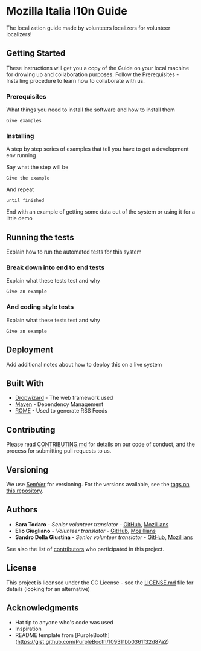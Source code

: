# Mozilla Italia l10n Guide

The localization guide made by volunteers localizers for volunteer localizers!

## Getting Started

These instructions will get you a copy of the Guide on your local machine for drowing up and collaboration purposes. Follow the Prerequisites - Installing procedure to learn how to collaborate with us.

### Prerequisites

What things you need to install the software and how to install them

```
Give examples
```

### Installing

A step by step series of examples that tell you have to get a development env running

Say what the step will be

```
Give the example
```

And repeat

```
until finished
```

End with an example of getting some data out of the system or using it for a little demo

## Running the tests

Explain how to run the automated tests for this system

### Break down into end to end tests

Explain what these tests test and why

```
Give an example
```

### And coding style tests

Explain what these tests test and why

```
Give an example
```

## Deployment

Add additional notes about how to deploy this on a live system

## Built With

* [Dropwizard](http://www.dropwizard.io/1.0.2/docs/) - The web framework used
* [Maven](https://maven.apache.org/) - Dependency Management
* [ROME](https://rometools.github.io/rome/) - Used to generate RSS Feeds

## Contributing

Please read [CONTRIBUTING.md](https://gist.github.com/PurpleBooth/b24679402957c63ec426) for details on our code of conduct, and the process for submitting pull requests to us.

## Versioning

We use [SemVer](http://semver.org/) for versioning. For the versions available, see the [tags on this repository](https://github.com/your/project/tags).

## Authors

* **Sara Todaro** - *Senior volunteer translator* - [GitHub](https://github.com/kitsunenosaraT), [Mozillians](https://mozillians.org/u/sara_t/)
* **Elio Giugliano** - *Volunteer translator* - [GitHub](https://github.com/eliogi), [Mozillians](https://mozillians.org/it/u/coldair/)
* **Sandro Della Giustina** - *Senior volunteer translator* - [GitHub](https://github.com/gialloporpora), [Mozillians](https://mozillians.org/u/gialloporpora/)

See also the list of [contributors](https://github.com/your/project/contributors) who participated in this project.

## License

This project is licensed under the CC License - see the [LICENSE.md](LICENSE.md) file for details (looking for an alternative)

## Acknowledgments

* Hat tip to anyone who's code was used
* Inspiration
* README template from [PurpleBooth] (https://gist.github.com/PurpleBooth/109311bb0361f32d87a2)
